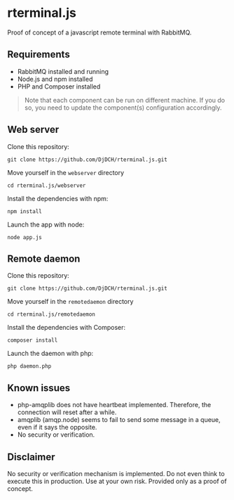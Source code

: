rterminal.js
============

Proof of concept of a javascript remote terminal with RabbitMQ.

Requirements
------------

* RabbitMQ installed and running
* Node.js and npm installed
* PHP and Composer installed

> Note that each component can be run on different machine. If you do so, you need to update the component(s) configuration accordingly.

Web server
---------

Clone this repository:

    git clone https://github.com/DjDCH/rterminal.js.git

Move yourself in the `webserver` directory

    cd rterminal.js/webserver

Install the dependencies with npm:

    npm install

Launch the app with node:

    node app.js

Remote daemon
-------------

Clone this repository:

    git clone https://github.com/DjDCH/rterminal.js.git

Move yourself in the `remotedaemon` directory

    cd rterminal.js/remotedaemon

Install the dependencies with Composer:

    composer install

Launch the daemon with php:

    php daemon.php

Known issues
------------

* php-amqplib does not have heartbeat implemented. Therefore, the connection will reset after a while.
* amqplib (amqp.node) seems to fail to send some message in a queue, even if it says the opposite.
* No security or verification.

Disclaimer
----------

No security or verification mechanism is implemented. Do not even think to execute this in production. Use at your own risk. Provided only as a proof of concept.
